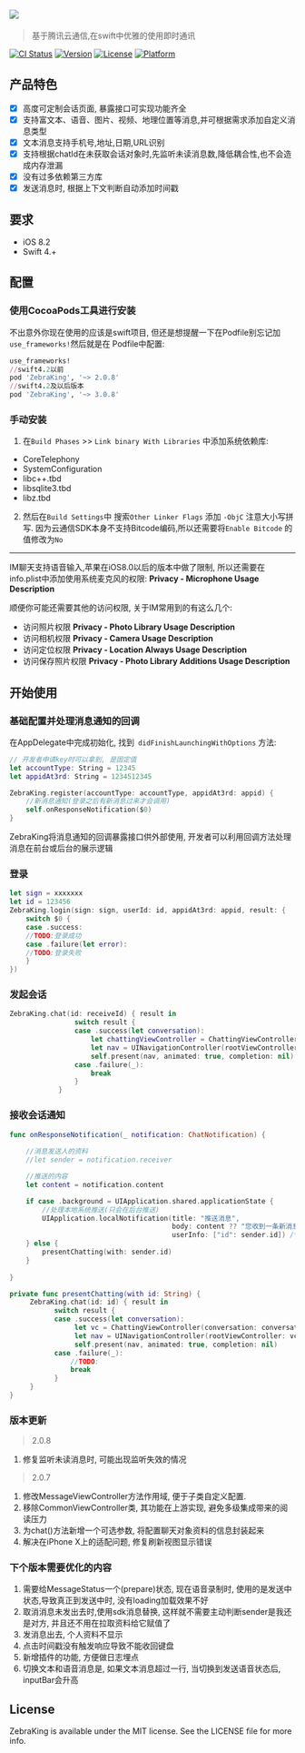 # ![](https://raw.githubusercontent.com/wufeiyue/ZebraKing/master/zebraking.png)
> 基于腾讯云通信,在swift中优雅的使用即时通讯

[![CI Status](https://img.shields.io/travis/eppeo/ZebraKing.svg?style=flat)](https://travis-ci.org/eppeo/ZebraKing)
[![Version](https://img.shields.io/cocoapods/v/ZebraKing.svg?style=flat)](https://cocoapods.org/pods/ZebraKing)
[![License](https://img.shields.io/cocoapods/l/ZebraKing.svg?style=flat)](https://cocoapods.org/pods/ZebraKing)
[![Platform](https://img.shields.io/cocoapods/p/ZebraKing.svg?style=flat)](https://cocoapods.org/pods/ZebraKing)

## 产品特色

- [x] 高度可定制会话页面, 暴露接口可实现功能齐全
- [x] 支持富文本、语音、图片、视频、地理位置等消息,并可根据需求添加自定义消息类型
- [x] 文本消息支持手机号,地址,日期,URL识别
- [x] 支持根据chatId在未获取会话对象时,先监听未读消息数,降低耦合性,也不会造成内存泄漏
- [x] 没有过多依赖第三方库
- [x] 发送消息时, 根据上下文判断自动添加时间戳

## 要求

- iOS 8.2
- Swift 4.+

## 配置

### 使用CocoaPods工具进行安装

不出意外你现在使用的应该是swift项目, 但还是想提醒一下在Podfile别忘记加`use_frameworks!`然后就是在 Podfile中配置:

```ruby
use_frameworks!
//swift4.2以前
pod 'ZebraKing', '~> 2.0.8'
//swift4.2及以后版本
pod 'ZebraKing', '~> 3.0.8'
```

### 手动安装

1. 在`Build Phases` >> `Link binary With Libraries` 中添加系统依赖库:
- CoreTelephony
- SystemConfiguration
- libc++.tbd
- libsqlite3.tbd
- libz.tbd

2. 然后在`Build Settings`中 搜索`Other Linker Flags` 添加 `-ObjC` 注意大小写拼写. 因为云通信SDK本身不支持Bitcode编码,所以还需要将`Enable Bitcode` 的值修改为`No`

---

IM聊天支持语音输入,苹果在iOS8.0以后的版本中做了限制, 所以还需要在info.plist中添加使用系统麦克风的权限:
**Privacy - Microphone Usage Description**

顺便你可能还需要其他的访问权限, 关于IM常用到的有这么几个:

- 访问照片权限
  **Privacy - Photo Library Usage Description**
- 访问相机权限
  **Privacy - Camera Usage Description**
- 访问定位权限
  **Privacy - Location Always Usage Description**
- 访问保存照片权限
  **Privacy - Photo Library Additions Usage Description**



## 开始使用



### 基础配置并处理消息通知的回调

在AppDelegate中完成初始化, 找到` didFinishLaunchingWithOptions` 方法:

```swift
// 开发者申请key时可以拿到, 是固定值
let accountType: String = 12345
let appidAt3rd: String = 1234512345

ZebraKing.register(accountType: accountType, appidAt3rd: appid) {
    //新消息通知(登录之后有新消息过来才会调用)
    self.onResponseNotification($0)
}       
```
ZebraKing将消息通知的回调暴露接口供外部使用, 开发者可以利用回调方法处理消息在前台或后台的展示逻辑

### 登录

```swift
let sign = xxxxxxx
let id = 123456
ZebraKing.login(sign: sign, userId: id, appidAt3rd: appid, result: { 
    switch $0 {
    case .success:
    //TODO:登录成功
    case .failure(let error):
    //TODO:登录失败
    }
})
```



### 发起会话

```swift
ZebraKing.chat(id: receiveId) { result in
                switch result {
                case .success(let conversation):
                    let chattingViewController = ChattingViewController(conversation: conversation)
                    let nav = UINavigationController(rootViewController: chattingViewController)
                    self.present(nav, animated: true, completion: nil)
                case .failure(_):
                    break
                }
            }
```



### 接收会话通知

```swift
func onResponseNotification(_ notification: ChatNotification) {
        
    //消息发送人的资料
    //let sender = notification.receiver

    //推送的内容
    let content = notification.content

    if case .background = UIApplication.shared.applicationState {
        //处理本地系统推送(只会在后台推送)
        UIApplication.localNotification(title: "推送消息", 
                                        body: content ?? "您收到一条新消息", 
                                        userInfo: ["id": sender.id]) /* 不可将Sender对象直接当做value传入*/
    } else {
        presentChatting(with: sender.id)
    }
    
}

private func presentChatting(with id: String) {
     ZebraKing.chat(id: id) { result in
           switch result {
           case .success(let conversation):
                let vc = ChattingViewController(conversation: conversation)
                let nav = UINavigationController(rootViewController: vc)
                self.present(nav, animated: true, completion: nil)
           case .failure(_): 
               //TODO:
               break
           }
     }
} 
```

### 版本更新
> 2.0.8
1. 修复监听未读消息时, 可能出现监听失效的情况
> 2.0.7
1. 修改MessageViewController方法作用域, 便于子类自定义配置. 
2. 移除CommonViewController类, 其功能在上游实现, 避免多级集成带来的阅读压力
3. 为chat()方法新增一个可选参数, 将配置聊天对象资料的信息封装起来
4. 解决在iPhone X上的适配问题, 修复刷新视图显示错误


### 下个版本需要优化的内容

1. 需要给MessageStatus一个(prepare)状态, 现在语音录制时, 使用的是发送中状态,导致真正到发送中时, 没有loading加载效果不好
2. 取消消息未发出去时,使用sdk消息替换, 这样就不需要主动判断sender是我还是对方, 并且还不用在拉取资料给它赋值了
3. 发消息出去, 个人资料不显示
4. 点击时间戳没有触发响应导致不能收回键盘
5. 新增插件的功能, 方便做日志埋点
6. 切换文本和语音消息是, 如果文本消息超过一行, 当切换到发送语音状态后, inputBar会升高

## License

ZebraKing is available under the MIT license. See the LICENSE file for more info.
